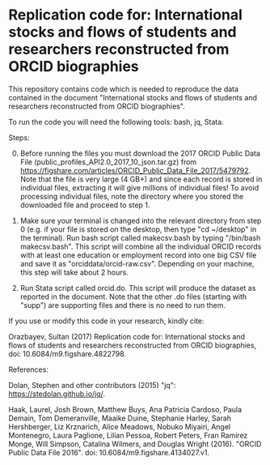 # Replication code for: International stocks and flows of students and researchers reconstructed from ORCID biographies

This repository contains code which is needed to reproduce the data contained in the document "International stocks and flows of students and researchers reconstructed from ORCID biographies". 

To run the code you will need the following tools: bash, jq, Stata.

Steps:

0. Before running the files you must download the 2017 ORCID Public Data File (public_profiles_API2.0_2017_10_json.tar.gz) from https://figshare.com/articles/ORCID_Public_Data_File_2017/5479792. Note that the file is very large (4 GB+) and since each record is stored in individual files, extracting it will give millions of individual files! To avoid processing individual files, note the directory where you stored the downloaded file and proceed to step 1.

1. Make sure your terminal is changed into the relevant directory from step 0 (e.g. if your file is stored on the desktop, then type "cd ~/desktop" in the terminal). Run bash script called makecsv.bash by typing "/bin/bash makecsv.bash". This script will combine all the individual ORCID records with at least one education or employment record into one big CSV file and save it as "orciddata/orcid-raw.csv". Depending on your machine, this step will take about 2 hours.

2. Run Stata script called orcid.do. This script will produce the dataset as reported in the document. Note that the other .do files (starting with "supp") are supporting files and there is no need to run them.

If you use or modify this code in your research, kindly cite:

Orazbayev, Sultan (2017) Replication code for: International stocks and flows of students and researchers reconstructed from ORCID biographies, doi: 10.6084/m9.figshare.4822798.

References:

Dolan, Stephen and other contributors (2015) "jq": https://stedolan.github.io/jq/.

Haak, Laurel, Josh Brown, Matthew Buys, Ana Patricia Cardoso, Paula Demain, Tom Demeranville, Maaike Duine, Stephanie Harley, Sarah Hershberger, Liz Krznarich, Alice Meadows, Nobuko Miyairi, Angel Montenegro, Laura Paglione, Lilian Pessoa, Robert Peters, Fran Ramı́rez Monge, Will Simpson, Catalina Wilmers, and Douglas Wright (2016). "ORCID Public Data File 2016". doi: 10.6084/m9.figshare.4134027.v1.
